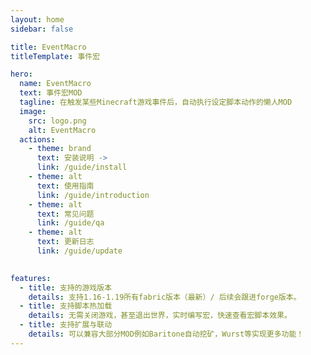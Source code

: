 ```yaml
---
layout: home
sidebar: false

title: EventMacro
titleTemplate: 事件宏

hero:
  name: EventMacro
  text: 事件宏MOD
  tagline: 在触发某些Minecraft游戏事件后，自动执行设定脚本动作的懒人MOD 
  image:
    src: logo.png
    alt: EventMacro
  actions:
    - theme: brand
      text: 安装说明 ->
      link: /guide/install
    - theme: alt
      text: 使用指南
      link: /guide/introduction
    - theme: alt
      text: 常见问题
      link: /guide/qa
    - theme: alt
      text: 更新日志
      link: /guide/update
    

features:
  - title: 支持的游戏版本
    details: 支持1.16-1.19所有fabric版本（最新）/ 后续会跟进forge版本。
  - title: 支持脚本热加载
    details: 无需关闭游戏，甚至退出世界，实时编写宏，快速查看宏脚本效果。
  - title: 支持扩展与联动
    details: 可以兼容大部分MOD例如Baritone自动挖矿，Wurst等实现更多功能！
---
```

